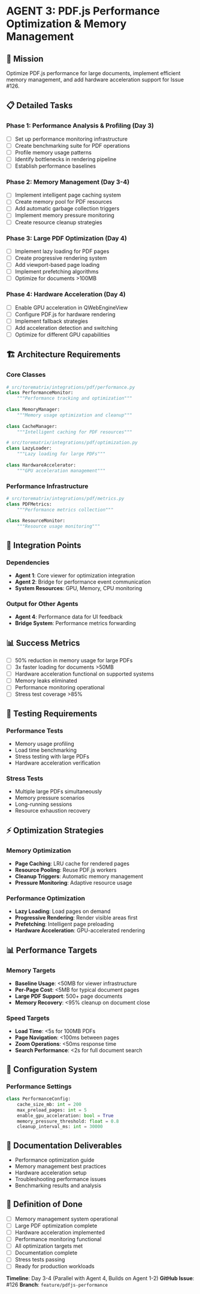 # AGENT 3: PDF.js Performance Optimization & Memory Management

## 🎯 Mission
Optimize PDF.js performance for large documents, implement efficient memory management, and add hardware acceleration support for Issue #126.

## 📋 Detailed Tasks

### Phase 1: Performance Analysis & Profiling (Day 3)
- [ ] Set up performance monitoring infrastructure
- [ ] Create benchmarking suite for PDF operations
- [ ] Profile memory usage patterns
- [ ] Identify bottlenecks in rendering pipeline
- [ ] Establish performance baselines

### Phase 2: Memory Management (Day 3-4)
- [ ] Implement intelligent page caching system
- [ ] Create memory pool for PDF resources
- [ ] Add automatic garbage collection triggers
- [ ] Implement memory pressure monitoring
- [ ] Create resource cleanup strategies

### Phase 3: Large PDF Optimization (Day 4)
- [ ] Implement lazy loading for PDF pages
- [ ] Create progressive rendering system
- [ ] Add viewport-based page loading
- [ ] Implement prefetching algorithms
- [ ] Optimize for documents >100MB

### Phase 4: Hardware Acceleration (Day 4)
- [ ] Enable GPU acceleration in QWebEngineView
- [ ] Configure PDF.js for hardware rendering
- [ ] Implement fallback strategies
- [ ] Add acceleration detection and switching
- [ ] Optimize for different GPU capabilities

## 🏗️ Architecture Requirements

### Core Classes
```python
# src/torematrix/integrations/pdf/performance.py
class PerformanceMonitor:
    """Performance tracking and optimization"""
    
class MemoryManager:
    """Memory usage optimization and cleanup"""
    
class CacheManager:
    """Intelligent caching for PDF resources"""

# src/torematrix/integrations/pdf/optimization.py
class LazyLoader:
    """Lazy loading for large PDFs"""
    
class HardwareAccelerator:
    """GPU acceleration management"""
```

### Performance Infrastructure
```python
# src/torematrix/integrations/pdf/metrics.py
class PDFMetrics:
    """Performance metrics collection"""
    
class ResourceMonitor:
    """Resource usage monitoring"""
```

## 🔗 Integration Points

### Dependencies
- **Agent 1**: Core viewer for optimization integration
- **Agent 2**: Bridge for performance event communication
- **System Resources**: GPU, Memory, CPU monitoring

### Output for Other Agents
- **Agent 4**: Performance data for UI feedback
- **Bridge System**: Performance metrics forwarding

## 📊 Success Metrics
- [ ] 50% reduction in memory usage for large PDFs
- [ ] 3x faster loading for documents >50MB
- [ ] Hardware acceleration functional on supported systems
- [ ] Memory leaks eliminated
- [ ] Performance monitoring operational
- [ ] Stress test coverage >85%

## 🧪 Testing Requirements

### Performance Tests
- Memory usage profiling
- Load time benchmarking
- Stress testing with large PDFs
- Hardware acceleration verification

### Stress Tests
- Multiple large PDFs simultaneously
- Memory pressure scenarios
- Long-running sessions
- Resource exhaustion recovery

## ⚡ Optimization Strategies

### Memory Optimization
- **Page Caching**: LRU cache for rendered pages
- **Resource Pooling**: Reuse PDF.js workers
- **Cleanup Triggers**: Automatic memory management
- **Pressure Monitoring**: Adaptive resource usage

### Performance Optimization
- **Lazy Loading**: Load pages on demand
- **Progressive Rendering**: Render visible areas first
- **Prefetching**: Intelligent page preloading
- **Hardware Acceleration**: GPU-accelerated rendering

## 📊 Performance Targets

### Memory Targets
- **Baseline Usage**: <50MB for viewer infrastructure
- **Per-Page Cost**: <5MB for typical document pages
- **Large PDF Support**: 500+ page documents
- **Memory Recovery**: <95% cleanup on document close

### Speed Targets
- **Load Time**: <5s for 100MB PDFs
- **Page Navigation**: <100ms between pages
- **Zoom Operations**: <50ms response time
- **Search Performance**: <2s for full document search

## 🔧 Configuration System

### Performance Settings
```python
class PerformanceConfig:
    cache_size_mb: int = 200
    max_preload_pages: int = 5
    enable_gpu_acceleration: bool = True
    memory_pressure_threshold: float = 0.8
    cleanup_interval_ms: int = 30000
```

## 📝 Documentation Deliverables
- Performance optimization guide
- Memory management best practices
- Hardware acceleration setup
- Troubleshooting performance issues
- Benchmarking results and analysis

## 🎯 Definition of Done
- [ ] Memory management system operational
- [ ] Large PDF optimization complete
- [ ] Hardware acceleration implemented
- [ ] Performance monitoring functional
- [ ] All optimization targets met
- [ ] Documentation complete
- [ ] Stress tests passing
- [ ] Ready for production workloads

**Timeline**: Day 3-4 (Parallel with Agent 4, Builds on Agent 1-2)
**GitHub Issue**: #126
**Branch**: `feature/pdfjs-performance`
